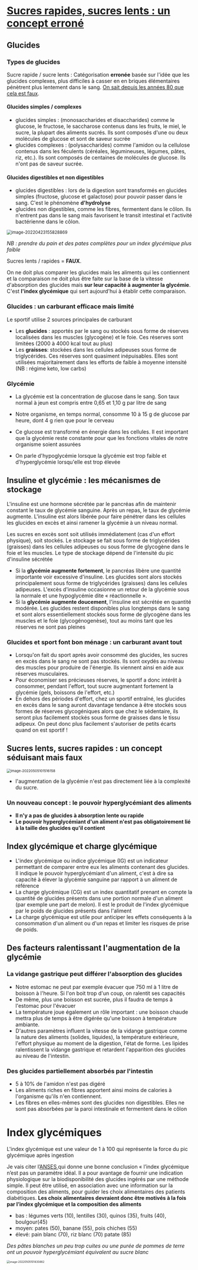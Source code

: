 # [Sucres rapides, sucres lents : un concept erroné](https://www.sport-passion.fr/sante/sucres-lents-rapides-concept-faux.php)

## Glucides

### Types de glucides

Sucre rapide / sucre lents : Catégorisation **erronée** basée sur l'idée que les glucides complexes, plus difficiles à casser en en briques élémentaires pénètrent plus lentement dans le sang. [On sait depuis les années 80 que cela est faux](https://www.sport-passion.fr/sante/sucres-lents-rapides-concept-faux.php).

#### Glucides simples / complexes

- glucides simples : (monosaccharides et disaccharides) comme le glucose, le fructose, le saccharose contenus dans les fruits, le miel, le sucre, la plupart des aliments sucrés. Ils sont composés d'une ou deux molécules de glucose et sont de saveur sucrée
- glucides complexes : (polysaccharides) comme l'amidon ou la cellulose contenus dans les féculents (céréales, légumineuses, légumes, pâtes, riz, etc.). Ils sont composés de centaines de molécules de glucose. Ils n'ont pas de saveur sucrée.

#### Glucides digestibles et non digestibles

- glucides digestibles : lors de la digestion sont transformés en glucides simples (fructose, glucose et galactose) pour pouvoir passer dans le sang. C'est le phénomène **d'hydrolyse**
- glucides non digestibles, comme les fibres, fermentent dans le côlon. Ils n'entrent pas dans le sang mais favorisent le transit intestinal et l'activité bactérienne dans le côlon.

<img src="https://raw.githubusercontent.com/lebrunthibault/images_bucket/master/img/image-20220423155828869.png?token=AEHIPTPVLCQRZGMP6PYEM53CMQDEA" alt="image-20220423155828869" style="zoom:80%;" />

*NB : prendre du pain et des pates complètes pour un index glycémique plus faible*

Sucres lents / rapides = **FAUX**. 

On ne doit plus comparer les glucides mais les aliments qui les contiennent et la comparaison ne doit plus être faite sur la base de la vitesse d'absorption des glucides mais **sur leur capacité à augmenter la glycémie**. C'est **l'index glycémique** qui sert aujourd'hui à établir cette comparaison.



### Glucides : un carburant efficace mais limité

Le sportif utilise 2 sources principales de carburant

- Les **glucides** : apportés par le sang ou stockés sous forme de réserves localisées dans les muscles (glycogène) et le foie. Ces réserves sont limitées (2000 à 4000 kcal tout au plus)
- Les **graisses**: stockées dans les cellules adipeuses sous forme de triglycérides. Ces réserves sont quasiment inépuisables. Elles sont utilisées majoritairement dans les efforts de faible à moyenne intensité (NB : régime keto, low carbs)

### Glycémie

- La glycémie est la concentration de glucose dans le sang. Son taux normal à jeun est compris entre 0,65 et 1,10 g par litre de sang

- Notre organisme, en temps normal, consomme 10 à 15 g de glucose par heure, dont 4 g rien que pour le cerveau

- Ce glucose est transformé en énergie dans les cellules. Il est important que la glycémie reste constante pour que les fonctions vitales de notre organisme soient assurées

- On parle d'hypoglycémie lorsque la glycémie est trop faible et d'hyperglycémie lorsqu'elle est trop élevée

  

## Insuline et glycémie : les mécanismes de stockage

L'insuline est une hormone sécrétée par le pancréas afin de maintenir constant le taux de glycémie sanguine. Après un repas, le taux de glycémie augmente. L'insuline est alors libérée pour faire pénétrer dans les cellules les glucides en excès et ainsi ramener la glycémie à un niveau normal.

Les sucres en excès sont soit utilisés immédiatement (cas d'un effort physique), soit stockés. Le stockage se fait sous forme de triglycérides (graisses) dans les cellules adipeuses ou sous forme de glycogène dans le foie et les muscles. Le type de stockage dépend de l'intensité du pic d'insuline sécrétée

- Si la **glycémie augmente fortement**, le pancréas libère une quantité importante voir excessive d'insuline. Les glucides sont alors stockés principalement sous forme de triglycérides (graisses) dans les cellules adipeuses. L'excès d'insuline occasionne un retour de la glycémie sous la normale et une hypoglycémie dite « réactionnelle ».
- Si la **glycémie augmente doucement**, l'insuline est sécrétée en quantité modérée. Les glucides restent disponibles plus longtemps dans le sang et sont alors essentiellement stockés sous forme de glycogène dans les muscles et le foie (glycogénogenèse), tout au moins tant que les réserves ne sont pas pleines

### Glucides et sport font bon ménage : un carburant avant tout

- Lorsqu'on fait du sport après avoir consommé des glucides, les sucres en excès dans le sang ne sont pas stockés. Ils sont oxydés au niveau des muscles pour produire de l'énergie. Ils viennent ainsi en aide aux réserves musculaires.
-  Pour économiser ses précieuses réserves, le sportif a donc intérêt à consommer, pendant l'effort, tout sucre augmentant fortement la glycémie (gels, boissons de l'effort, etc.)
- En dehors des périodes d'effort, chez un sportif entraîné, les glucides en excès dans le sang auront davantage tendance à être stockés sous formes de réserves glycogéniques alors que chez le sédentaire, ils seront plus facilement stockés sous forme de graisses dans le tissu adipeux. On peut donc plus facilement s'autoriser de petits écarts quand on est sportif !

## Sucres lents, sucres rapides : un concept séduisant mais faux

<img src="https://raw.githubusercontent.com/lebrunthibault/images_bucket/master/img/image-20220505101516158.png?token=AEHIPTP2U6EVNYXE475YCNDCOOR7C" alt="image-20220505101516158" style="zoom:67%;" />

- l'augmentation de la glycémie n'est pas directement liée à la complexité du sucre.

### Un nouveau concept : le pouvoir hyperglycémiant des aliments

- **Il n'y a pas de glucides à absorption lente ou rapide**
- **Le pouvoir hyperglycémiant d'un aliment n'est pas obligatoirement lié à la taille des glucides qu'il contient**

## Index glycémique et charge glycémique

- L'index glycémique ou indice glycémique (IG) est un indicateur permettant de comparer entre eux les aliments contenant des glucides. Il indique le pouvoir hyperglycémiant d'un aliment, c'est à dire sa capacité à élever la glycémie sanguine par rapport à un aliment de référence
- La charge glycémique (CG) est un index quantitatif prenant en compte la quantité de glucides présents dans une portion normale d'un aliment (par exemple une part de melon). Il est le produit de l'index glycémique par le poids de glucides présents dans l'aliment
- La charge glycémique est utile pour anticiper les effets conséquents à la consommation d'un aliment ou d'un repas et limiter les risques de prise de poids.

## Des facteurs ralentissant l'augmentation de la glycémie

### La vidange gastrique peut différer l'absorption des glucides

- Notre estomac ne peut par exemple évacuer que 750 ml à 1 litre de boisson à l'heure. Si l'on boit trop d'un coup, on ralentit ses capacités
-  De même, plus une boisson est sucrée, plus il faudra de temps à l'estomac pour l'évacuer
- La température joue également un rôle important : une boisson chaude mettra plus de temps à être digérée qu'une boisson à température ambiante.
- D'autres paramètres influent la vitesse de la vidange gastrique comme la nature des aliments (solides, liquides), la température extérieure, l'effort physique au moment de la digestion, l'état de forme. Les lipides ralentissent la vidange gastrique et retardent l'apparition des glucides au niveau de l'intestin.

### Des glucides partiellement absorbés par l'intestin

- 5 à 10% de l'amidon n'est pas digéré
- Les aliments riches en fibres apportent ainsi moins de calories à l'organisme qu'ils n'en contiennent.
- Les fibres en elles-mêmes sont des glucides non digestibles. Elles ne sont pas absorbées par la paroi intestinale et fermentent dans le côlon

# Index glycémiques

L'index glycémique est une valeur de 1 à 100 qui représente la force du pic glycémique après ingestion

Je vais citer l’[ANSES ](https://www.anses.fr/fr/system/files/NUT-Ra-Glucides.pdf)qui donne une bonne conclusion « l’index glycémique n’est pas un paramètre idéal. Il a pour avantage de fournir une indication physiologique sur la biodisponibilité des glucides ingérés par une méthode simple. Il peut être utilisé, en association avec une information sur la composition des aliments, pour guider les choix alimentaires des patients diabétiques. **Les choix alimentaires devraient donc être motivés à la fois par l’index glycémique et la composition des aliments**

- bas : légumes verts (10), lentilles (30), quinos (35), fruits (40), boulgour(45)
- moyen: pates (50), banane (55), pois chiches (55)
- élevé: pain blanc (70), riz blanc (70) patate (85)

*Des pâtes blanches un peu trop cuites ou une purée de pommes de terre ont un pouvoir hyperglycémiant équivalent au sucre blanc*

<img src="https://raw.githubusercontent.com/lebrunthibault/images_bucket/master/img/image-20220505101430462.png?token=AEHIPTJD6NZI7RCVUTBTM6DCOOR4I" alt="image-20220505101430462" style="zoom: 50%;" />





